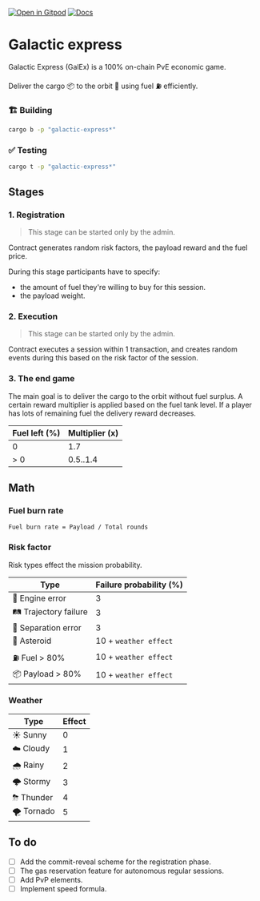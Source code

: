 [![Open in Gitpod](https://img.shields.io/badge/Open_in-Gitpod-white?logo=gitpod)](https://gitpod.io/#FOLDER=galactic-express/https://github.com/gear-foundation/dapps)
[![Docs](https://img.shields.io/github/actions/workflow/status/gear-foundation/dapps/contracts-build.yml?logo=rust&label=docs)](https://dapps.gear.rs/galactic_express_io)

# Galactic express

Galactic Express (GalEx) is a 100% on-chain PvE economic game.

Deliver the cargo 📦 to the orbit 🌌 using fuel ⛽️ efficiently.

### 🏗️ Building

```sh
cargo b -p "galactic-express*"
```

### ✅ Testing

```sh
cargo t -p "galactic-express*"
```

## Stages

### 1. Registration

> This stage can be started only by the admin.

Contract generates random risk factors, the payload reward and the fuel price.

During this stage participants have to specify:
- the amount of fuel they're willing to buy for this session.
- the payload weight.

### 2. Execution

> This stage can be started only by the admin.

Contract executes a session within 1 transaction, and creates random events during this based on the risk factor of the session.

### 3. The end game

The main goal is to deliver the cargo to the orbit without fuel surplus. A certain reward multiplier is applied based on the fuel tank level. If a player has lots of remaining fuel the delivery reward decreases.

| Fuel left (%) | Multiplier (x) |
| ------------- | -------------- |
| 0             | 1.7            |
| > 0           | 0.5..1.4       |

## Math

### Fuel burn rate

`Fuel burn rate = Payload / Total rounds`

### Risk factor

Risk types effect the mission probability.

| Type                  | Failure probability (%) |
| --------------------- | ----------------------- |
| 🚫 Engine error       | 3                       |
| 🛤 Trajectory failure | 3                       |
| 🚀 Separation error   | 3                       |
| 🗿 Asteroid           | 10  + `weather effect`  |
| ⛽ Fuel > 80%         | 10  + `weather effect`  |
| 📦 Payload > 80%      | 10  + `weather effect`  |

### Weather

| Type       | Effect |
| ---------- | ------ |
| ☀️ Sunny   | 0      |
| ☁️ Cloudy  | 1      |
| 🌧 Rainy   | 2      |
| 🌩 Stormy  | 3      |
| ⛈ Thunder | 4      |
| 🌪 Tornado | 5      |

## To do
- [ ] Add the commit-reveal scheme for the registration phase.
- [ ] The gas reservation feature for autonomous regular sessions.
- [ ] Add PvP elements.
- [ ] Implement speed formula.
